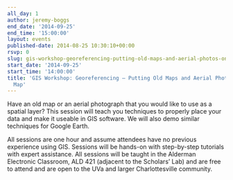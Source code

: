 ```yaml
---
all_day: 1
author: jeremy-boggs
end_date: '2014-09-25'
end_time: '15:00:00'
layout: events
published-date: 2014-08-25 10:30:10+00:00
rsvp: 0
slug: gis-workshop-georeferencing-putting-old-maps-and-aerial-photos-on-your-map
start_date: '2014-09-25'
start_time: '14:00:00'
title: 'GIS Workshop: Georeferencing – Putting Old Maps and Aerial Photos on Your
  Map'
---
```


Have an old map or an aerial photograph that you would like to use as a spatial layer? This session will teach you techniques to properly place your data and make it useable in GIS software. We will also demo similar techniques for Google Earth.

All sessions are one hour and assume attendees have no previous experience using GIS. Sessions will be hands-on with step-by-step tutorials with expert assistance. All sessions will be taught in the Alderman Electronic Classroom, ALD 421 (adjacent to the Scholars’ Lab) and are free to attend and are open to the UVa and larger Charlottesville community.
